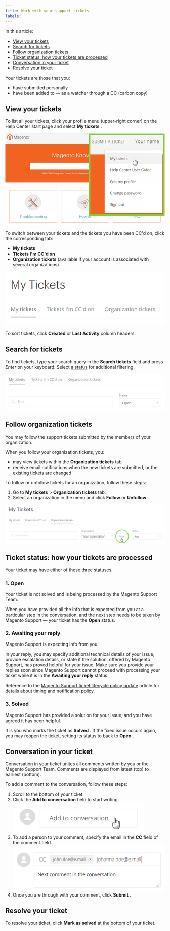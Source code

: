 ```yaml
---
title: Work with your support tickets
labels: 
---
```


In this article:

* [View your tickets](#view-your-tickets)
* [Search for tickets](#search-for-tickets)
* [Follow organization tickets](#follow-organization-tickets)
* [Ticket status: how your tickets are processed](#ticket-status)
* [Conversation in your ticket](#conversation-in-your-ticket)
* [Resolve your ticket](#resolve-your-ticket)

Your tickets are those that you:

* have submitted personally
* have been added to — as a watcher through a CC (carbon copy)

<h2 id="view-your-tickets">View your tickets</h2>

To list all your tickets, click your profile menu (upper-right corner) on the Help Center start page and select **My tickets** .

![hc_my-tickets.png](assets/hc_my-tickets.png)

To switch between your tickets and the tickets you have been CC'd on, click the corresponding tab:

* **My tickets** 
* **Tickets I'm CC'd on** 
* **Organization tickets** (available if your account is associated with several organizations)

![hc_my-tickets_tabs.png](assets/hc_my-tickets_tabs.png)

To sort tickets, click **Created** or **Last Activity** column headers.

<h2 id="search-for-tickets">Search for tickets</h2>

To find tickets, type your search query in the **Search tickets** field and press *Enter* on your keyboard. Select [a status](#ticket-status) for additional filtering.

![hc_search-tickets.png](assets/hc_search-tickets.png)

<h2 id="follow-organization-tickets">Follow organization tickets</h2>

You may follow the support tickets submitted by the members of your organization.

When you follow your organization tickets, you:

* may view tickets within the **Organization tickets** tab
* receive email notifications when the new tickets are submitted, or the existing tickets are changed

To follow or unfollow tickets for an organization, follow these steps:

1. Go to **My tickets** > **Organization tickets** tab.
1. Select an organization in the menu and click **Follow** or **Unfollow** .

![hc_follow-org-tickets.png](assets/hc_follow-org-tickets.png)

<h2 id="ticket-status">Ticket status: how your tickets are processed</h2>

Your ticket may have either of these three statuses.

### 1. Open

Your ticket is not solved and is being processed by the Magento Support Team.

When you have provided all the info that is expected from you at a particular step in the conversation, and the next step needs to be taken by Magento Support — your ticket has the **Open** status.

### 2. Awaiting your reply

Magento Support is expecting info from you.

In your reply, you may specify additional technical details of your issue, provide escalation details, or state if the solution, offered by Magento Support, has proved helpful for your issue. Make sure you provide your replies soon since Magento Support cannot proceed with processing your ticket while it is in the **Awaiting your reply** status.

Reference to the [Magento Support ticket lifecycle policy update](https://support.magento.com/hc/en-us/articles/360044226072) article for details about timing and notification policy.

### 3. Solved

Magento Support has provided a solution for your issue, and you have agreed it has been helpful.

It is you who marks the ticket as **Solved** . If the fixed issue occurs again, you may reopen the ticket, setting its status to back to **Open** .

<h2 id="conversation-in-your-ticket">Conversation in your ticket</h2>

Conversation in your ticket unites all comments written by you or the Magento Support Team. Comments are displayed from latest (top) to earliest (bottom).

To add a comment to the conversation, follow these steps:

1. Scroll to the bottom of your ticket.
1. Click the **Add to conversation** field to start writing.    ![hc_add-to-conversation.png](assets/hc_add-to-conversation.png)    
1. To add a person to your comment, specify the email in the **CC** field of the comment field.    ![hc_conversation-write.png](assets/hc_conversation-write.png)    
1. Once you are through with your comment, click **Submit** .

<h2 id="resolve-your-ticket">Resolve your ticket</h2>

To resolve your ticket, click **Mark as solved** at the bottom of your ticket.